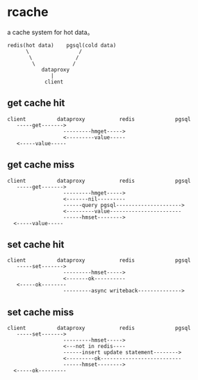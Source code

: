 # rcache
a cache system for hot data。

    redis(hot data)    pgsql(cold data)
          \                /
           \              /  
            \            /   
               dataproxy
                  |
                client 



## get cache hit

    client          dataproxy           redis             pgsql      
       -----get-------> 
                      ---------hmget----->  
                      <---------value-----                  
       <-----value-----


## get cache miss

    client          dataproxy           redis             pgsql      
       -----get-------> 
                      ---------hmget----->  
                      <-------nil---------                  
                      ------query pgsql--------------------->
                      <---------value----------------------- 
                      ------hmset-------->
      <-----value-----                 

## set cache hit


    client          dataproxy           redis             pgsql      
       -----set-------> 
                      ---------hmset----->  
                      <-------ok----------                  
       <-----ok--------
                      ---------async writeback-------------->  


## set cache miss                      


    client          dataproxy           redis             pgsql      
       -----set-------> 
                      ---------hmset----->  
                      <---not in redis----                  
                      ------insert update statement-------->
                      <---------ok-------------------------- 
                      ------hmset-------->
      <-----ok---------                 

